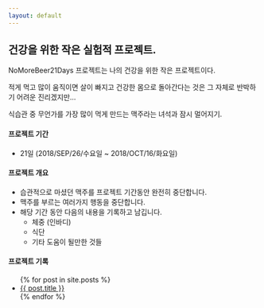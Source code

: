 ```yaml
---
layout: default
---
```


## 건강을 위한 작은 실험적 프로젝트.

NoMoreBeer21Days 프로젝트는 나의 건강을 위한 작은 프로젝트이다.

적게 먹고 많이 움직이면 살이 빠지고 건강한 몸으로 돌아간다는 것은 그 자체로 반박하기 어려운 진리겠지만...

식습관 중 무언가를 가장 많이 먹게 만드는 맥주라는 녀석과 잠시 멀어지기.

#### 프로젝트 기간

- 21일 (2018/SEP/26/수요일 ~ 2018/OCT/16/화요일)

#### 프로젝트 개요

- 습관적으로 마셨던 맥주를 프로젝트 기간동안 완전히 중단합니다.
- 맥주를 부르는 여러가지 행동을 중단합니다.
- 해당 기간 동안 다음의 내용을 기록하고 남깁니다.
  -  체중 (인바디)
  -  식단
  -  기타 도움이 될만한 것들


#### 프로젝트 기록

<ul>
  {% for post in site.posts %}
    <li>
      <a href="{{ post.url }}">{{ post.title }}</a>
    </li>
  {% endfor %}
</ul>

